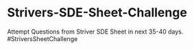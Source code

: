 # Strivers-SDE-Sheet-Challenge
Attempt Questions from Striver SDE Sheet in next 35-40 days. #StriversSheetChallenge
